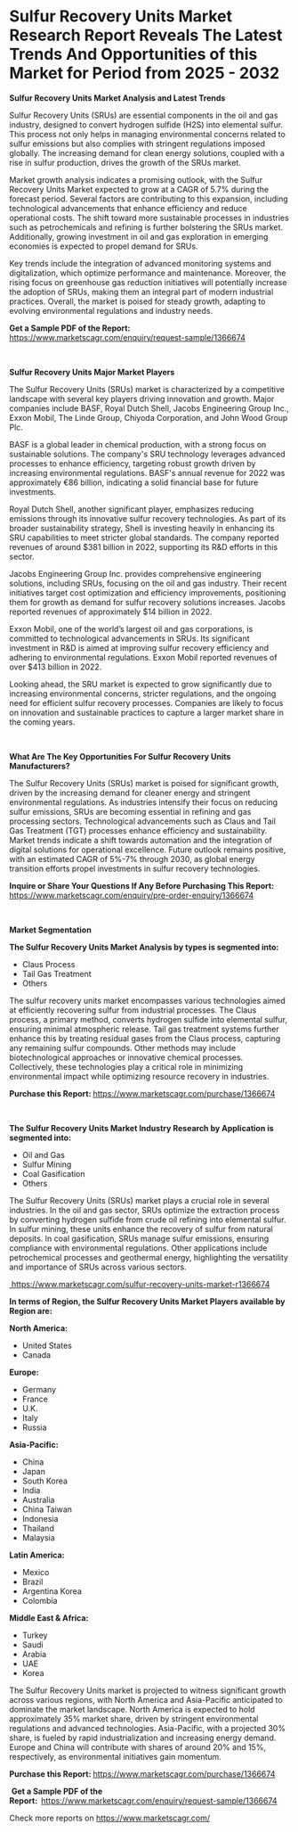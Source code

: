 <p><h1>Sulfur Recovery Units Market Research Report Reveals The Latest Trends And Opportunities of this Market for Period from 2025 - 2032</h1></p><p><strong>Sulfur Recovery Units Market Analysis and Latest Trends</strong></p>
<p><p>Sulfur Recovery Units (SRUs) are essential components in the oil and gas industry, designed to convert hydrogen sulfide (H2S) into elemental sulfur. This process not only helps in managing environmental concerns related to sulfur emissions but also complies with stringent regulations imposed globally. The increasing demand for clean energy solutions, coupled with a rise in sulfur production, drives the growth of the SRUs market.</p><p>Market growth analysis indicates a promising outlook, with the Sulfur Recovery Units Market expected to grow at a CAGR of 5.7% during the forecast period. Several factors are contributing to this expansion, including technological advancements that enhance efficiency and reduce operational costs. The shift toward more sustainable processes in industries such as petrochemicals and refining is further bolstering the SRUs market. Additionally, growing investment in oil and gas exploration in emerging economies is expected to propel demand for SRUs.</p><p>Key trends include the integration of advanced monitoring systems and digitalization, which optimize performance and maintenance. Moreover, the rising focus on greenhouse gas reduction initiatives will potentially increase the adoption of SRUs, making them an integral part of modern industrial practices. Overall, the market is poised for steady growth, adapting to evolving environmental regulations and industry needs.</p></p>
<p><strong>Get a Sample PDF of the Report:&nbsp;</strong> <a href="https://www.marketscagr.com/enquiry/request-sample/1366674?utm_campaign=2444&utm_medium=2&utm_source=Github&utm_content=ia&utm_term=22032025&utm_id=sulfur-recovery-units">https://www.marketscagr.com/enquiry/request-sample/1366674</a></p>
<p>&nbsp;</p>
<p><strong>Sulfur Recovery Units Major Market Players</strong></p>
<p><p>The Sulfur Recovery Units (SRUs) market is characterized by a competitive landscape with several key players driving innovation and growth. Major companies include BASF, Royal Dutch Shell, Jacobs Engineering Group Inc., Exxon Mobil, The Linde Group, Chiyoda Corporation, and John Wood Group Plc.</p><p>BASF is a global leader in chemical production, with a strong focus on sustainable solutions. The company's SRU technology leverages advanced processes to enhance efficiency, targeting robust growth driven by increasing environmental regulations. BASF's annual revenue for 2022 was approximately €86 billion, indicating a solid financial base for future investments.</p><p>Royal Dutch Shell, another significant player, emphasizes reducing emissions through its innovative sulfur recovery technologies. As part of its broader sustainability strategy, Shell is investing heavily in enhancing its SRU capabilities to meet stricter global standards. The company reported revenues of around $381 billion in 2022, supporting its R&D efforts in this sector.</p><p>Jacobs Engineering Group Inc. provides comprehensive engineering solutions, including SRUs, focusing on the oil and gas industry. Their recent initiatives target cost optimization and efficiency improvements, positioning them for growth as demand for sulfur recovery solutions increases. Jacobs reported revenues of approximately $14 billion in 2022.</p><p>Exxon Mobil, one of the world’s largest oil and gas corporations, is committed to technological advancements in SRUs. Its significant investment in R&D is aimed at improving sulfur recovery efficiency and adhering to environmental regulations. Exxon Mobil reported revenues of over $413 billion in 2022.</p><p>Looking ahead, the SRU market is expected to grow significantly due to increasing environmental concerns, stricter regulations, and the ongoing need for efficient sulfur recovery processes. Companies are likely to focus on innovation and sustainable practices to capture a larger market share in the coming years.</p></p>
<p>&nbsp;</p>
<p><strong>What Are The Key Opportunities For Sulfur Recovery Units Manufacturers?</strong></p>
<p><p>The Sulfur Recovery Units (SRUs) market is poised for significant growth, driven by the increasing demand for cleaner energy and stringent environmental regulations. As industries intensify their focus on reducing sulfur emissions, SRUs are becoming essential in refining and gas processing sectors. Technological advancements such as Claus and Tail Gas Treatment (TGT) processes enhance efficiency and sustainability. Market trends indicate a shift towards automation and the integration of digital solutions for operational excellence. Future outlook remains positive, with an estimated CAGR of 5%-7% through 2030, as global energy transition efforts propel investments in sulfur recovery technologies.</p></p>
<p><strong>Inquire or Share Your Questions If Any Before Purchasing This Report:</strong> <a href="https://www.marketscagr.com/enquiry/pre-order-enquiry/1366674?utm_campaign=2444&utm_medium=2&utm_source=Github&utm_content=ia&utm_term=22032025&utm_id=sulfur-recovery-units">https://www.marketscagr.com/enquiry/pre-order-enquiry/1366674</a></p>
<p>&nbsp;</p>
<p><strong>Market Segmentation</strong></p>
<p><strong>The Sulfur Recovery Units Market Analysis by types is segmented into:</strong></p>
<p><ul><li>Claus Process</li><li>Tail Gas Treatment</li><li>Others</li></ul></p>
<p><p>The sulfur recovery units market encompasses various technologies aimed at efficiently recovering sulfur from industrial processes. The Claus process, a primary method, converts hydrogen sulfide into elemental sulfur, ensuring minimal atmospheric release. Tail gas treatment systems further enhance this by treating residual gases from the Claus process, capturing any remaining sulfur compounds. Other methods may include biotechnological approaches or innovative chemical processes. Collectively, these technologies play a critical role in minimizing environmental impact while optimizing resource recovery in industries.</p></p>
<p><strong>Purchase this Report:&nbsp;</strong><a href="https://www.marketscagr.com/purchase/1366674?utm_campaign=2444&utm_medium=2&utm_source=Github&utm_content=ia&utm_term=22032025&utm_id=sulfur-recovery-units">https://www.marketscagr.com/purchase/1366674</a></p>
<p>&nbsp;</p>
<p><strong>The Sulfur Recovery Units Market Industry Research by Application is segmented into:</strong></p>
<p><ul><li>Oil and Gas</li><li>Sulfur Mining</li><li>Coal Gasification</li><li>Others</li></ul></p>
<p><p>The Sulfur Recovery Units (SRUs) market plays a crucial role in several industries. In the oil and gas sector, SRUs optimize the extraction process by converting hydrogen sulfide from crude oil refining into elemental sulfur. In sulfur mining, these units enhance the recovery of sulfur from natural deposits. In coal gasification, SRUs manage sulfur emissions, ensuring compliance with environmental regulations. Other applications include petrochemical processes and geothermal energy, highlighting the versatility and importance of SRUs across various sectors.</p></p>
<p><a href="https://www.marketscagr.com/sulfur-recovery-units-market-r1366674?utm_campaign=2444&utm_medium=2&utm_source=Github&utm_content=ia&utm_term=22032025&utm_id=sulfur-recovery-units">&nbsp;https://www.marketscagr.com/sulfur-recovery-units-market-r1366674</a></p>
<p><strong>In terms of Region, the Sulfur Recovery Units Market Players available by Region are:</strong></p>
<p>
    <p> <strong> North America: </strong>
        <ul>
            <li>United States</li>
            <li>Canada</li>
        </ul>
        </p> 
    <p> <strong> Europe: </strong>
        <ul>
            <li>Germany</li>
            <li>France</li>
            <li>U.K.</li>
            <li>Italy</li>
            <li>Russia</li>
        </ul>
        </p> 
    <p> <strong> Asia-Pacific: </strong>
        <ul>
            <li>China</li>
            <li>Japan</li>
            <li>South Korea</li>
            <li>India</li>
            <li>Australia</li>
            <li>China Taiwan</li>
            <li>Indonesia</li>
            <li>Thailand</li>
            <li>Malaysia</li>
        </ul>
        </p> 
    <p> <strong> Latin America: </strong>
        <ul>
            <li>Mexico</li>
            <li>Brazil</li>
            <li>Argentina Korea</li>
            <li>Colombia</li>
        </ul>
        </p> 
    <p> <strong> Middle East & Africa: </strong>
        <ul>
            <li>Turkey</li>
            <li>Saudi</li>
            <li>Arabia</li>
            <li>UAE</li>
            <li>Korea</li>
        </ul>
    </p>
    </p>
<p><p>The Sulfur Recovery Units market is projected to witness significant growth across various regions, with North America and Asia-Pacific anticipated to dominate the market landscape. North America is expected to hold approximately 35% market share, driven by stringent environmental regulations and advanced technologies. Asia-Pacific, with a projected 30% share, is fueled by rapid industrialization and increasing energy demand. Europe and China will contribute with shares of around 20% and 15%, respectively, as environmental initiatives gain momentum.</p></p>
<p><strong>Purchase this Report: </strong><a href="https://www.marketscagr.com/purchase/1366674?utm_campaign=2444&utm_medium=2&utm_source=Github&utm_content=ia&utm_term=22032025&utm_id=sulfur-recovery-units">https://www.marketscagr.com/purchase/1366674</a></p>
<p>&nbsp;<strong>Get a Sample PDF of the Report:&nbsp;&nbsp;</strong><a href="https://www.marketscagr.com/enquiry/request-sample/1366674?utm_campaign=2444&utm_medium=2&utm_source=Github&utm_content=ia&utm_term=22032025&utm_id=sulfur-recovery-units">https://www.marketscagr.com/enquiry/request-sample/1366674</a></p>
<p><strong></strong></p>
<p>Check more reports on <a href="https://www.marketscagr.com/?utm_campaign=2444&utm_medium=2&utm_source=Github&utm_content=ia&utm_term=22032025&utm_id=sulfur-recovery-units">https://www.marketscagr.com/</a></p>